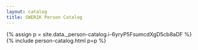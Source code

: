 ```yaml
---
layout: catalog
title: SWERIK Person Catalog
---
```

{% assign p = site.data._person-catalog.i-6yryP5FsumcdXgD5cb8aDF %}
{% include person-catalog.html p=p %}

